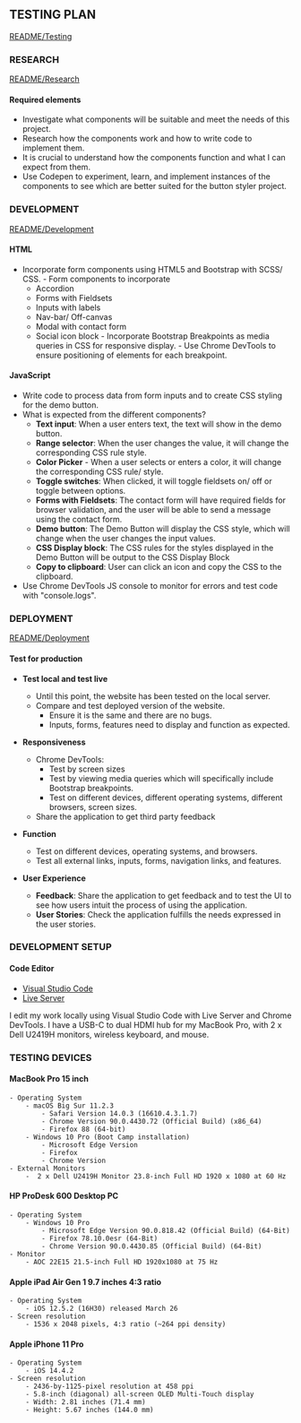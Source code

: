 ﻿

## TESTING PLAN
[README/Testing](/README.md/#testing)
### RESEARCH
[README/Research](/README.md/#research)

#### Required elements
    
   -  Investigate what components will be suitable and meet the needs of this project.
   -  Research how the components work and how to write code to implement them.
   -  It is crucial to understand how the components function and what I can expect from them.
   -  Use Codepen to experiment, learn, and implement instances of the components to see which are better suited for the button styler project.

### DEVELOPMENT
[README/Development](/README.md/#development)

  #### HTML
    
   - Incorporate form components using HTML5 and Bootstrap with SCSS/ CSS.
    - Form components to incorporate 
		- Accordion
		- Forms with Fieldsets
		- Inputs with labels
		- Nav-bar/ Off-canvas
		- Modal with contact form
		- Social icon block 
    - Incorporate Bootstrap Breakpoints as media queries in CSS for responsive display.
    - Use Chrome DevTools to ensure positioning of elements for each breakpoint.
    
 #### JavaScript
    
   -   Write code to process data from form inputs and to create CSS styling for the demo button.
   -   What is expected from the different components?
		- **Text input**: When a user enters text, the text will show in the demo button.
		- **Range selector**: When the user changes the value, it will change the corresponding CSS rule style.
		- **Color Picker** - When a user selects or enters a color, it will change the corresponding  CSS rule/ style.
		- **Toggle switches**: When clicked, it will toggle fieldsets on/ off or toggle between options.
		- **Forms with Fieldsets**: The contact form will have required fields for browser validation, and the user will be able to send a message using the contact form.  
		- **Demo button**: The Demo Button will display the CSS style, which will change when the user changes the input values.  
		- **CSS Display block**: The CSS rules for the styles displayed in the Demo Button will be output to the CSS Display Block  
		- **Copy to clipboard**: User can click an icon and copy the CSS to the clipboard.
- Use Chrome DevTools JS console to monitor for errors and test code with "console.logs".

### DEPLOYMENT
[README/Deployment](/README.md/#deployment)

#### Test for production

- **Test local and test live**
	- Until this point, the website has been tested on the local server.
	- Compare and test deployed version of the website.
		- Ensure it is the same and there are no bugs.
		- Inputs, forms, features need to display and function as expected.

 -  **Responsiveness**
    - Chrome DevTools: 
	    - Test by screen sizes
	    - Test by viewing media queries which will specifically include Bootstrap breakpoints.
	    - Test on different devices, different operating systems, different browsers, screen sizes.
    - Share the application to get third party feedback
-  **Function**
	- Test on different devices, operating systems, and browsers.
	- Test all external links, inputs, forms, navigation links, and features.
-  **User Experience** 
    - **Feedback**: Share the application to get feedback and to test the UI to see how users intuit the process of using the application.
    - **User Stories**: Check the application fulfills the needs expressed in the user stories.
    
### DEVELOPMENT SETUP
#### Code Editor
- [Visual Studio Code](https://code.visualstudio.com/) 
- [Live Server](https://marketplace.visualstudio.com/items?itemName=ritwickdey.LiveServer)

I edit my work locally using Visual Studio Code with Live Server and Chrome DevTools.
I have a USB-C to dual HDMI hub for my MacBook Pro, with 2 x Dell U2419H monitors, wireless keyboard, and mouse.
    
### TESTING DEVICES

#### MacBook Pro 15 inch
	- Operating System
		- macOS Big Sur 11.2.3
			- Safari Version 14.0.3 (16610.4.3.1.7)
			- Chrome Version 90.0.4430.72 (Official Build) (x86_64)			
			- Firefox 88 (64-bit)
		- Windows 10 Pro (Boot Camp installation)
			- Microsoft Edge Version 
			- Firefox 
			- Chrome Version 
	- External Monitors
		-  2 x Dell U2419H Monitor 23.8-inch Full HD 1920 x 1080 at 60 Hz

#### HP ProDesk 600 Desktop PC
	- Operating System
		- Windows 10 Pro 
			- Microsoft Edge Version 90.0.818.42 (Official Build) (64-Bit)
			- Firefox 78.10.0esr (64-Bit)
			- Chrome Version 90.0.4430.85 (Official Build) (64-Bit)
	- Monitor
		- AOC 22E15 21.5-inch Full HD 1920x1080 at 75 Hz

#### Apple iPad Air Gen 1 9.7 inches 4:3 ratio
	- Operating System
		- iOS 12.5.2 (16H30) released March 26
	- Screen resolution
		- 1536 x 2048 pixels, 4:3 ratio (~264 ppi density)
#### Apple iPhone 11 Pro
	- Operating System
		- iOS 14.4.2
	- Screen resolution
		- 2436‑by-1125‑pixel resolution at 458 ppi
		- 5.8‑inch (diagonal) all‑screen OLED Multi‑Touch display
		- Width: 2.81 inches (71.4 mm)
		- Height: 5.67 inches (144.0 mm)

